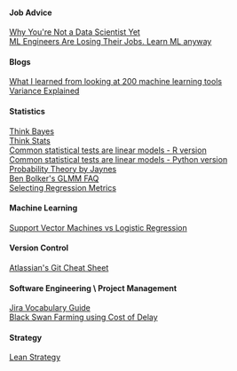 #### Job Advice
[Why You're Not a Data Scientist Yet](https://towardsdatascience.com/why-youre-not-a-job-ready-data-scientist-yet-1a0d73f15012) \
[ML Engineers Are Losing Their Jobs. Learn ML anyway](https://towardsdatascience.com/ml-engineers-are-losing-their-jobs-learn-ml-anyway-87e19523cd9b)

#### Blogs
[What I learned from looking at 200 machine learning tools](https://huyenchip.com/2020/06/22/mlops.html) \
[Variance Explained](http://varianceexplained.org/)

#### Statistics
[Think Bayes](http://www.greenteapress.com/thinkbayes/thinkbayes.pdf) \
[Think Stats](http://greenteapress.com/thinkstats/thinkstats.pdf) \
[Common statistical tests are linear models - R version](https://lindeloev.github.io/tests-as-linear/) \
[Common statistical tests are linear models - Python version](https://eigenfoo.xyz/tests-as-linear/) \
[Probability Theory by Jaynes](http://www.med.mcgill.ca/epidemiology/hanley/bios601/GaussianModel/JaynesProbabilityTheory.pdf) \
[Ben Bolker's GLMM FAQ](https://bbolker.github.io/mixedmodels-misc/glmmFAQ.html) \
[Selecting Regression Metrics](https://towardsdatascience.com/how-to-select-the-right-evaluation-metric-for-machine-learning-models-part-1-regrression-metrics-3606e25beae0)

#### Machine Learning
[Support Vector Machines vs Logistic Regression](https://towardsdatascience.com/support-vector-machine-vs-logistic-regression-94cc2975433f)

#### Version Control
[Atlassian's Git Cheat Sheet](https://www.atlassian.com/git/tutorials/atlassian-git-cheatsheet)

#### Software Engineering \ Project Management
[Jira Vocabulary Guide](https://community.atlassian.com/t5/Jira-articles/Your-Go-To-Jira-Glossary/ba-p/605232) \
[Black Swan Farming using Cost of Delay](https://www.growingagile.co.za/wp-content/uploads/2013/06/Black-Swan-Farming-using-Cost-of-Delay.pdf)

#### Strategy
[Lean Strategy](https://hbr.org/2016/03/lean-strategy)
